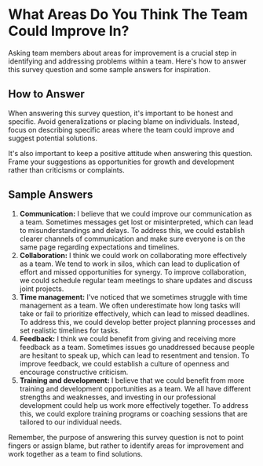 What Areas Do You Think The Team Could Improve In?
=========================================================================

Asking team members about areas for improvement is a crucial step in identifying and addressing problems within a team. Here's how to answer this survey question and some sample answers for inspiration.

How to Answer
-------------

When answering this survey question, it's important to be honest and specific. Avoid generalizations or placing blame on individuals. Instead, focus on describing specific areas where the team could improve and suggest potential solutions.

It's also important to keep a positive attitude when answering this question. Frame your suggestions as opportunities for growth and development rather than criticisms or complaints.

Sample Answers
--------------

1. **Communication:** I believe that we could improve our communication as a team. Sometimes messages get lost or misinterpreted, which can lead to misunderstandings and delays. To address this, we could establish clearer channels of communication and make sure everyone is on the same page regarding expectations and timelines.
2. **Collaboration:** I think we could work on collaborating more effectively as a team. We tend to work in silos, which can lead to duplication of effort and missed opportunities for synergy. To improve collaboration, we could schedule regular team meetings to share updates and discuss joint projects.
3. **Time management:** I've noticed that we sometimes struggle with time management as a team. We often underestimate how long tasks will take or fail to prioritize effectively, which can lead to missed deadlines. To address this, we could develop better project planning processes and set realistic timelines for tasks.
4. **Feedback:** I think we could benefit from giving and receiving more feedback as a team. Sometimes issues go unaddressed because people are hesitant to speak up, which can lead to resentment and tension. To improve feedback, we could establish a culture of openness and encourage constructive criticism.
5. **Training and development:** I believe that we could benefit from more training and development opportunities as a team. We all have different strengths and weaknesses, and investing in our professional development could help us work more effectively together. To address this, we could explore training programs or coaching sessions that are tailored to our individual needs.

Remember, the purpose of answering this survey question is not to point fingers or assign blame, but rather to identify areas for improvement and work together as a team to find solutions.
